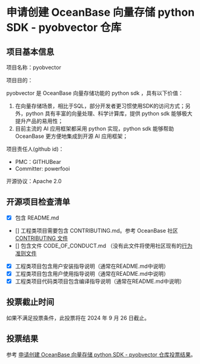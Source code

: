 # 申请创建 OceanBase 向量存储 python SDK - pyobvector 仓库

## 项目基本信息

项目名称：pyobvector

项目目的：

pyobvector 是 OceanBase 向量存储功能的 python sdk ，具有以下价值：

1. 在向量存储场景，相比于SQL，部分开发者更习惯使用SDK的访问方式；另外，python 具有丰富的向量处理、科学计算库，提供 python sdk 能够极大提升产品的易用性；
2. 目前主流的 AI 应用框架都采用 python 实现，python sdk 能够帮助 OceanBase 更方便地集成到开源 AI 应用框架；

项目责任人(github id)：

- PMC：GITHUBear
- Committer: powerfooi

开源协议：Apache 2.0

## 开源项目检查清单

- [x] 包含 README.md
- [] 工程类项目需要包含 CONTRIBUTING.md。参考 OceanBase 社区 [CONTRIBUTING 文件](https://github.com/oceanbase/.github/blob/main/CONTRIBUTING.md)
- [] 包含文件 CODE_OF_CONDUCT.md （没有此文件将使用社区现有的[行为准则文件](https://github.com/oceanbase/.github/blob/main/CODE_OF_CONDUCT.md)
- [x] 工程类项目包含用户安装指导说明（通常在README.md中说明）
- [x] 工程类项目包含用户使用指导说明（通常在README.md中说明）
- [x] 工程类项目代码类项目包含编译指导说明（通常在README.md中说明）

## 投票截止时间

如果不满足投票条件，此投票将在 2024 年 9 月 26 日截止。


## 投票结果

参考 [申请创建 OceanBase 向量存储 python SDK - pyobvector 仓库投票结果](https://github.com/oceanbase/community/pull/17)。
